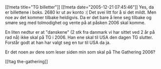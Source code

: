 [[!meta  title="TG billetter"]]
[[!meta  date="2005-12-21 07:45:46"]]
Yes, da er billettene i boks. 2680 kr ut av konto :( Det svei litt for å si det mildt. Men noe av det kommer tilbake heldigvis. Da er det bare å lene seg tilbake og smøre seg med tolmodighet og vente på at påsken 2006 skal komme.

En liten nedtur er at "danskene" (2 stk fra danmark vi har sittet ved 2 år på rad nå) ikke skal på TG i 2006. Han ene skal til USA den dagen TG slutter. Forstår godt at han har valgt seg en tur til USA da ja.

Er det noen av dere som leser siden min som skal på The Gathering 2006?

[[!tag  the-gathering]]